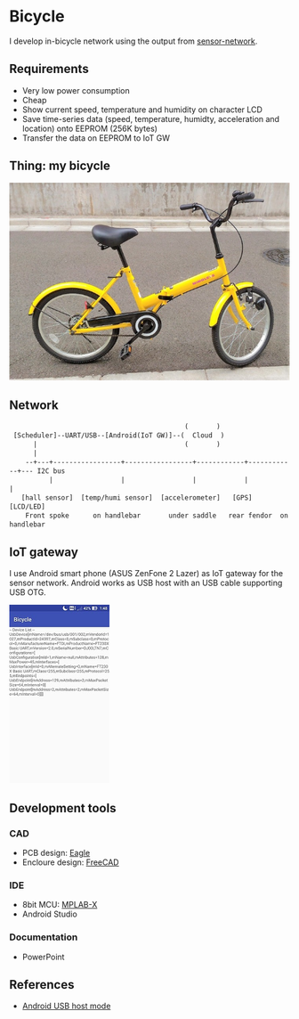 # Bicycle

I develop in-bicycle network using the output from [sensor-network](https://github.com/araobp/sensor-network).

## Requirements

- Very low power consumption
- Cheap
- Show current speed, temperature and humidity on character LCD
- Save time-series data (speed, temperature, humidty, acceleration and location) onto EEPROM (256K bytes)
- Transfer the data on EEPROM to IoT GW

## Thing: my bicycle

![bicycle](./doc/bicycle.jpg)

## Network

```
                                            (       )
 [Scheduler]--UART/USB--[Android(IoT GW)]--(  Cloud  )
      |                                     (       )
      |                                                                                                
    --+---+-----------------+-----------------+------------+------------+--- I2C bus
          |                 |                 |            |            |
   [hall sensor]  [temp/humi sensor]  [accelerometer]   [GPS]      [LCD/LED]
    Front spoke      on handlebar       under saddle   rear fendor  on handlebar
```

## IoT gateway

I use Android smart phone (ASUS ZenFone 2 Lazer) as IoT gateway for the sensor network. Android works as USB host with an USB cable supporting USB OTG.

![screenshot](./doc/Screenshot_20170701-014814.jpg)

## Development tools

### CAD
- PCB design: [Eagle](https://www.autodesk.com/products/eagle/overview)
- Encloure design: [FreeCAD](https://www.freecadweb.org/)

### IDE
- 8bit MCU: [MPLAB-X](http://www.microchip.com/mplab/mplab-x-ide)
- Android Studio

### Documentation
- PowerPoint

## References
- [Android USB host mode](http://relativelayout.hatenablog.com/entry/2016/08/12/085051)
